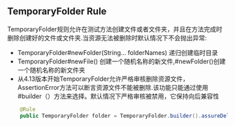 TemporaryFolder Rule
------
TemporaryFolder规则允许在测试方法创建文件或者文件夹，并且在方法完成时删除创建好的文件或文件夹.当资源无法被删除时默认情况下不会抛出异常:
- TemporaryFolder#newFolder(String... folderNames) 递归创建临时目录
- TemporaryFolder#newFile() 创建一个随机名称的新文件,#newFolder()创建一个随机名称的新文件夹
- 从4.13版本开始TemporaryFolder允许严格审核删除资源文件，AssertionError方法可以断言资源文件不能被删除.该功能只能通过使用#builder（）方法来选择。默认情况下严格审核被禁用，它保持向后兼容性
```java
	@Rule
	public TemporaryFolder folder = TemporaryFolder.builder().assureDeletion().build();
```